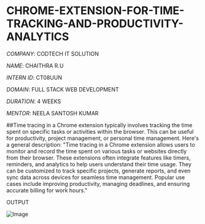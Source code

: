 # CHROME-EXTENSION-FOR-TIME-TRACKING-AND-PRODUCTIVITY-ANALYTICS

*COMPANY*: CODTECH IT SOLUTION

*NAME*: CHAITHRA R.U

*INTERN ID*: CT08UUN

*DOMAIN*: FULL STACK WEB DEVELOPMENT

*DURATION*: 4 WEEKS

*MENTOR*: NEELA SANTOSH KUMAR

##Time tracing in a Chrome extension typically involves tracking the time spent on specific tasks or activities within the browser. This can be useful for productivity, project management, or personal time management. Here's a general description:
"Time tracing in a Chrome extension allows users to monitor and record the time spent on various tasks or websites directly from their browser. These extensions often integrate features like timers, reminders, and analytics to help users understand their time usage. They can be customized to track specific projects, generate reports, and even sync data across devices for seamless time management. Popular use cases include improving productivity, managing deadlines, and ensuring accurate billing for work hours."

OUTPUT

![Image](https://github.com/user-attachments/assets/7e35e4f6-034d-46a1-a999-82e33942d372)

